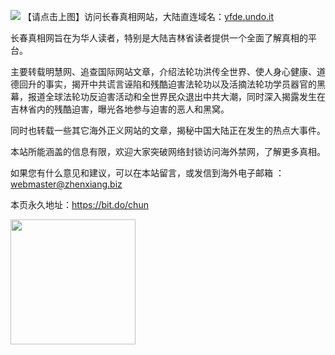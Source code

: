 <a id="header" href="http://yfde.undo.it"><img border="0" src="https://cloud.githubusercontent.com/assets/19661061/18597068/2bd8feba-7c1a-11e6-9a91-e42f9a480787.jpg" style="max-width:100%;"></a>
【请点击上图】访问长春真相网站，大陆直连域名：[yfde.undo.it](http://yfde.undo.it)

长春真相网旨在为华人读者，特别是大陆吉林省读者提供一个全面了解真相的平台。

主要转载明慧网、追查国际网站文章，介绍法轮功洪传全世界、使人身心健康、道德回升的事实，揭开中共谎言诬陷和残酷迫害法轮功以及活摘法轮功学员器官的黑幕，报道全球法轮功反迫害活动和全世界民众退出中共大潮，同时深入揭露发生在吉林省内的残酷迫害，曝光各地参与迫害的恶人和黑窝。

同时也转载一些其它海外正义网站的文章，揭秘中国大陆正在发生的热点大事件。

本站所能涵盖的信息有限，欢迎大家突破网络封锁访问海外禁网，了解更多真相。

如果您有什么意见和建议，可以在本站留言，或发信到海外电子邮箱 ：webmaster@zhenxiang.biz

本页永久地址：https://bit.do/chun

<a id="qr"><img border="0" src="https://cloud.githubusercontent.com/assets/19661061/18683988/984468fe-7f40-11e6-84cb-ffd7f4a25ae1.jpg" width=200;></a>
